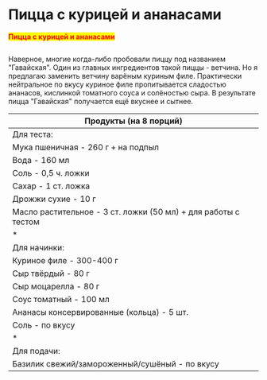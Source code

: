 # &#x20;Пицца с курицей и ананасами

<mark style="color:red;">**Пицца с курицей и ананасами**</mark>



<figure><img src="../../.gitbook/assets/уpng.png" alt=""><figcaption></figcaption></figure>

Наверное, многие когда-либо пробовали пиццу под названием "Гавайская". Один из главных ингредиентов такой пиццы - ветчина. Но я предлагаю заменить ветчину варёным куриным филе. Практически нейтральное по вкусу куриное филе пропитывается сладостью ананасов, кислинкой томатного соуса и солёностью сыра. В результате пицца "Гавайская" получается ещё вкуснее и сытнее.

| Продукты (на 8 порций)                                         |
| -------------------------------------------------------------- |
| Для теста:                                                     |
| Мука пшеничная - 260 г + на подпыл                             |
| Вода - 160 мл                                                  |
| Соль - 0,5 ч. ложки                                            |
| Сахар - 1 ст. ложка                                            |
| Дрожжи сухие - 10 г                                            |
| Масло растительное - 3 ст. ложки (50 мл) + для работы с тестом |
| \*                                                             |
| Для начинки:                                                   |
| Куриное филе - 300-400 г                                       |
| Сыр твёрдый - 80 г                                             |
| Сыр моцарелла - 80 г                                           |
| Соус томатный - 100 мл                                         |
| Ананасы консервированные (кольца) - 5 шт.                      |
| Соль - по вкусу                                                |
| \*                                                             |
| Для подачи:                                                    |
| Базилик свежий/замороженный/сушёный - по вкусу                 |



<figure><img src="../../.gitbook/assets/уpng (3).png" alt=""><figcaption></figcaption></figure>



<figure><img src="../../.gitbook/assets/уpng (2).png" alt=""><figcaption></figcaption></figure>



<figure><img src="../../.gitbook/assets/уpng (1).png" alt=""><figcaption></figcaption></figure>



<figure><img src="../../.gitbook/assets/уpng (4).png" alt=""><figcaption></figcaption></figure>

